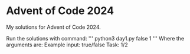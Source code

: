 # Advent of Code 2024
My solutions for Advent of Code 2024.

Run the solutions with command:
'''
python3 day1.py false 1
'''
Where the arguments are:
Example input: true/false 
Task:        1/2
